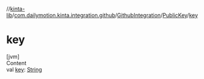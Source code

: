 //[kinta-lib](../../../../index.md)/[com.dailymotion.kinta.integration.github](../../index.md)/[GithubIntegration](../index.md)/[PublicKey](index.md)/[key](key.md)



# key  
[jvm]  
Content  
val [key](key.md): [String](https://kotlinlang.org/api/latest/jvm/stdlib/kotlin/-string/index.html)  



